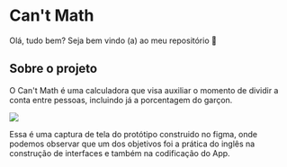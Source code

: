 # **Can't Math** 

Olá, tudo bem? Seja bem vindo (a) ao meu repositório 🙂

## Sobre o projeto

O Can't Math é uma calculadora que visa auxiliar o momento de dividir a conta entre pessoas, incluindo já a porcentagem do garçon.

<img src="https://discord.com/channels/768518334231609394/768518334231609397/942597498114015272" />

Essa é uma captura de tela do protótipo construido no figma, onde podemos observar que um dos objetivos foi a prática do inglês na construção de interfaces e também na codificação do App.

## 

